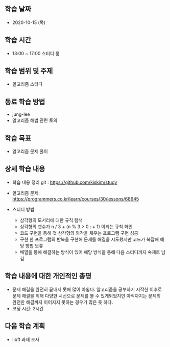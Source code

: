 학습 날짜
---
+ 2020-10-15 (목)

학습 시간
---
+ 13:00 ~ 17:00 스터디 룸

학습 범위 및 주제
---
+ 알고리즘 스터디

동료 학습 방법
---
+ jung-lee
+ 알고리즘 해법 관련 토의

학습 목표
---
+ 알고리즘 문제 풀이

상세 학습 내용
---
+ 학습 내용 정리 git : https://github.com/kiskim/study   

+ 알고리즘 문제: https://programmers.co.kr/learn/courses/30/lessons/68645

+ 스터디 방법
    + 삼각형의 모서리에 대한 규칙 탐색
    + 삼각형의 갯수가 n / 3 + (n % 3 > 0 : + 1) 이되는 규칙 화인
    + 코드 구현을 통해 첫 삼각형의 외각을 채우는 프로그램 구현 성공
    + 구현 한 프로그램의 반복을 구현해 문제를 해결을 시도했지만 코드가 복잡해 해당 방법 보류
    + 배열을 통해 해결하는 방식이 있어 해당 방식을 통해 다음 스터디까지 숙제로 남김

학습 내용에 대한 개인적인 총평
---
+ 문제 해결을 완전히 끝내지 못해 많이 아쉽다. 알고리즘을 공부하기 시작한 이후로 문제 해결을 위해 다양한 시선으로 문제를 볼 수 있게되었지만 아직까지는 문제의 완전한 해결까지 이어지지 못하는 경우가 많은 듯 하다. 
+ 코딩 시간: 2시간

다음 학습 계획
---
+ libft 과제 조사